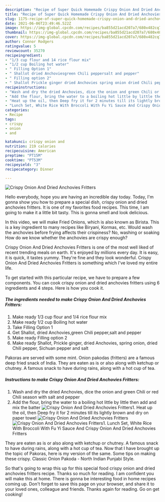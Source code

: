 ```yaml
---
description: "Recipe of Super Quick Homemade Crispy Onion And Dried Anchovies Fritters"
title: "Recipe of Super Quick Homemade Crispy Onion And Dried Anchovies Fritters"
slug: 1175-recipe-of-super-quick-homemade-crispy-onion-and-dried-anchovies-fritters
date: 2021-06-06T23:49:46.522Z
image: https://img-global.cpcdn.com/recipes/ba855d21acd207a7/680x482cq70/crispy-onion-and-dried-anchovies-fritters-recipe-main-photo.jpg
thumbnail: https://img-global.cpcdn.com/recipes/ba855d21acd207a7/680x482cq70/crispy-onion-and-dried-anchovies-fritters-recipe-main-photo.jpg
cover: https://img-global.cpcdn.com/recipes/ba855d21acd207a7/680x482cq70/crispy-onion-and-dried-anchovies-fritters-recipe-main-photo.jpg
author: Connor Rodgers
ratingvalue: 5
reviewcount: 35270
recipeingredient:
- "1/3 cup flour and 14 rice flour mix"
- "1/2 cup Boiling hot water"
- " Filling Option 1"
- " Shallot dried Anchoviesgreen Chili peppersalt and pepper"
- " Filling option 2"
- " Shallot Prickle ginger dried Anchovies spring onion dried Chili pepper Sichuan pepper and salt"
recipeinstructions:
- "Wash and dry the dried Anchovies, dice the onion and green Chili or red Chili season with salt and pepper"
- "Add the flour, bring the water to a boiling hot little by little then add and mix the batter"
- "Heat up the oil, then Deep fry it for 2 minutes till its lightly brown and dry on paper towel"
- "Lunch Set, White Rice With Broccoli With Fu Yi Sauce And Crispy Onion And Dried Anchovies Fritters"
categories:
- Recipe
tags:
- crispy
- onion
- and

katakunci: crispy onion and 
nutrition: 219 calories
recipecuisine: American
preptime: "PT15M"
cooktime: "PT53M"
recipeyield: "3"
recipecategory: Dinner

---
```



![Crispy Onion And Dried Anchovies Fritters](https://img-global.cpcdn.com/recipes/ba855d21acd207a7/680x482cq70/crispy-onion-and-dried-anchovies-fritters-recipe-main-photo.jpg)

Hello everybody, hope you are having an incredible day today. Today, I'm gonna show you how to prepare a special dish, crispy onion and dried anchovies fritters. It is one of my favorites food recipes. This time, I am going to make it a little bit tasty. This is gonna smell and look delicious.

In this video, we will make Fried Onions, which is also known as Birista. This is a key ingredient to many recipes like Biryani, Kormas, etc. Would wash the anchovies before frying affects their crispiness? No, washing or soaking How do we know whether the anchovies are crispy enough?

Crispy Onion And Dried Anchovies Fritters is one of the most well liked of recent trending meals on earth. It's enjoyed by millions every day. It is easy, it is quick, it tastes yummy. They're fine and they look wonderful. Crispy Onion And Dried Anchovies Fritters is something which I've loved my entire life.


To get started with this particular recipe, we have to prepare a few components. You can cook crispy onion and dried anchovies fritters using 6 ingredients and 4 steps. Here is how you cook it.

<!--inarticleads1-->

##### The ingredients needed to make Crispy Onion And Dried Anchovies Fritters:

1. Make ready 1/3 cup flour and 1/4 rice flour mix
1. Make ready 1/2 cup Boiling hot water
1. Take  Filling Option 1
1. Get  Shallot, dried Anchovies,green Chili pepper,salt and pepper
1. Make ready  Filling option 2
1. Make ready  Shallot, Prickle ginger, dried Anchovies, spring onion, dried Chili pepper, Sichuan pepper and salt


Pakoras are served with some mint. Onion pakodas (fritters) are a famous deep fried snack of India. They are eaten as is or also along with ketchup or chutney. A famous snack to have during rains, along with a hot cup of tea. 

<!--inarticleads2-->

##### Instructions to make Crispy Onion And Dried Anchovies Fritters:

1. Wash and dry the dried Anchovies, dice the onion and green Chili or red Chili season with salt and pepper
1. Add the flour, bring the water to a boiling hot little by little then add and mix the batter
<img src="//assets-global.cpcdn.com/assets/icons/button_play-2c75c40dde080a61004c1f40b05d8f140eaff45d7e9e6481dc71c63d2e7c4909.png" alt="Crispy Onion And Dried Anchovies Fritters">1. Heat up the oil, then Deep fry it for 2 minutes till its lightly brown and dry on paper towel
<img src="//assets-global.cpcdn.com/assets/icons/button_play-2c75c40dde080a61004c1f40b05d8f140eaff45d7e9e6481dc71c63d2e7c4909.png" alt="Crispy Onion And Dried Anchovies Fritters"><img src="//assets-global.cpcdn.com/assets/icons/button_play-2c75c40dde080a61004c1f40b05d8f140eaff45d7e9e6481dc71c63d2e7c4909.png" alt="Crispy Onion And Dried Anchovies Fritters">1. Lunch Set, White Rice With Broccoli With Fu Yi Sauce And Crispy Onion And Dried Anchovies Fritters


They are eaten as is or also along with ketchup or chutney. A famous snack to have during rains, along with a hot cup of tea. Now that I have brought up the topic of Pakoras, here is my version of the same. Some tips on making these crispy. Classic Onion Pakoda - North Indian Punjabi Style. 

So that's going to wrap this up for this special food crispy onion and dried anchovies fritters recipe. Thanks so much for reading. I am confident you will make this at home. There is gonna be interesting food in home recipes coming up. Don't forget to save this page on your browser, and share it to your loved ones, colleague and friends. Thanks again for reading. Go on get cooking!
